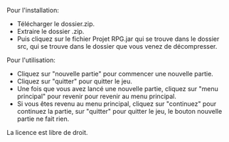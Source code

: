 Pour l'installation:
- Télécharger le dossier.zip.
- Extraire le dossier .zip.
- Puis cliquez sur le fichier Projet RPG.jar qui se trouve dans le dossier src, qui se trouve dans le dossier que vous venez de décompresser.

Pour l'utilisation:
- Cliquez sur "nouvelle partie" pour commencer une nouvelle partie.
- Cliquez sur "quitter" pour quitter le jeu.
- Une fois que vous avez lancé une nouvelle partie, cliquez sur "menu principal" pour revenir pour revenir au menu principal.
- Si vous êtes revenu au menu principal, cliquez sur "continuez" pour continuez la partie, sur "quitter" pour quitter le jeu, le bouton nouvelle partie ne fait rien.

La licence est libre de droit.
